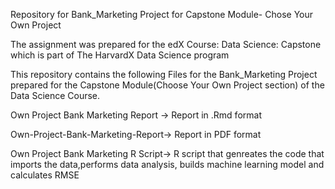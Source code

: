 Repository for Bank_Marketing Project for Capstone Module- Chose Your Own Project

The assignment was prepared for the edX Course: Data Science: Capstone which is part of The HarvardX Data Science program

This repository contains the following Files for the Bank_Marketing Project prepared for the Capstone Module(Choose Your Own Project section) of the Data Science Course.

Own Project Bank Marketing Report  -> Report in .Rmd format

Own-Project-Bank-Marketing-Report-> Report in PDF format

Own Project Bank Marketing R Script-> R script that genreates the code that imports the data,performs data analysis, builds machine learning model and calculates RMSE
